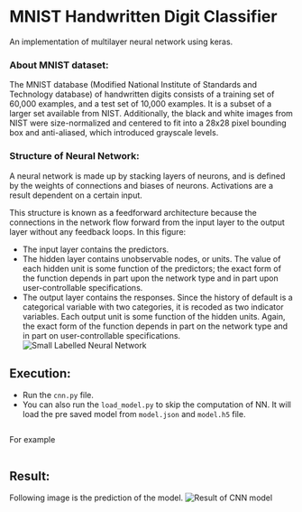MNIST Handwritten Digit Classifier
==================================

An implementation of multilayer neural network using keras.

### About MNIST dataset:
The MNIST database (Modified National Institute of Standards and Technology database) of handwritten digits consists of a training set of 60,000 examples, and a test set of 10,000 examples. It is a subset of a larger set available from NIST. Additionally, the black and white images from NIST were size-normalized and centered to fit into a 28x28 pixel bounding box and anti-aliased, which introduced grayscale levels.


### Structure of Neural Network:
A neural network is made up by stacking layers of neurons, and is defined by the weights 
of connections and biases of neurons. Activations are a result dependent on a certain input.

This structure is known as a feedforward architecture because the connections in the network flow forward from the input layer to the output layer without any feedback loops. In this figure:

* The input layer contains the predictors.
* The hidden layer contains unobservable nodes, or units. The value of each hidden unit is some function of the predictors; the exact form of the function depends in part upon the network type and in part upon user-controllable specifications.
* The output layer contains the responses. Since the history of default is a categorical variable with two categories, it is recoded as two indicator variables. Each output unit is some function of the hidden units. Again, the exact form of the function depends in part on the network type and in part on user-controllable specifications.
![Small Labelled Neural Network](http://i.imgur.com/HdfentB.png)

## Execution:

* Run the `cnn.py` file.
* You can also run the `load_model.py` to skip the computation of NN. It will load the pre saved model from `model.json` and `model.h5` file.

```python3 load_model.py <path/to/image_file>
```
For example
```python3 load_model.py images/1a.jpg 
```

## Result:
Following image is the prediction of the model.
![Result of CNN model](https://github.com/aakashjhawar/Handwritten-Digit-Recognition/blob/master/result.png)
